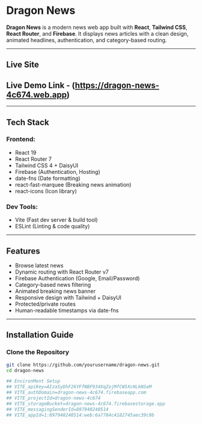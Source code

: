 # Dragon News

**Dragon News** is a modern news web app built with **React**, **Tailwind CSS**, **React Router**, and **Firebase**. It displays news articles with a clean design, animated headlines, authentication, and category-based routing.

---

## Live Site

## Live Demo Link - (https://dragon-news-4c674.web.app) <!-- Replace this with your actual deployed link -->

---

## Tech Stack

### Frontend:
-  React 19
-  React Router 7
-  Tailwind CSS 4 + DaisyUI
-  Firebase (Authentication, Hosting)
-  date-fns (Date formatting)
-  react-fast-marquee (Breaking news animation)
-  react-icons (Icon library)

### Dev Tools:
-  Vite (Fast dev server & build tool)
-  ESLint (Linting & code quality)

---

##  Features

-  Browse latest news
-  Dynamic routing with React Router v7
-  Firebase Authentication (Google, Email/Password)
-  Category-based news filtering
-  Animated breaking news banner
-  Responsive design with Tailwind + DaisyUI
-  Protected/private routes
-  Human-readable timestamps via date-fns

---

##  Installation Guide

### Clone the Repository

```bash
git clone https://github.com/yourusername/dragon-news.git
cd dragon-news

## EnvironMent Setup
## VITE_apiKey=AIzaSyDhF26YFfNBF934XqZojMfCW5XcHLkNSeM
## VITE_authDomain=dragon-news-4c674.firebaseapp.com
## VITE_projectId=dragon-news-4c674
## VITE_storageBucket=dragon-news-4c674.firebasestorage.app
## VITE_messagingSenderId=897940240514
## VITE_appId=1:897940240514:web:6a7784c4182745aec39c9b
